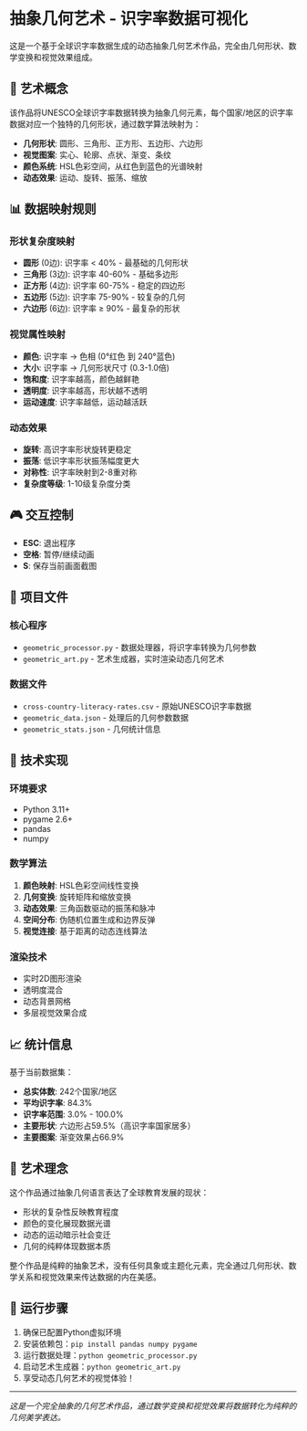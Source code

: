 # 抽象几何艺术 - 识字率数据可视化

这是一个基于全球识字率数据生成的动态抽象几何艺术作品，完全由几何形状、数学变换和视觉效果组成。

## 🎨 艺术概念

该作品将UNESCO全球识字率数据转换为抽象几何元素，每个国家/地区的识字率数据对应一个独特的几何形状，通过数学算法映射为：

- **几何形状**: 圆形、三角形、正方形、五边形、六边形
- **视觉图案**: 实心、轮廓、点状、渐变、条纹
- **颜色系统**: HSL色彩空间，从红色到蓝色的光谱映射
- **动态效果**: 运动、旋转、振荡、缩放

## 📊 数据映射规则

### 形状复杂度映射
- **圆形** (0边): 识字率 < 40% - 最基础的几何形状
- **三角形** (3边): 识字率 40-60% - 基础多边形
- **正方形** (4边): 识字率 60-75% - 稳定的四边形
- **五边形** (5边): 识字率 75-90% - 较复杂的几何
- **六边形** (6边): 识字率 ≥ 90% - 最复杂的形状

### 视觉属性映射
- **颜色**: 识字率 → 色相 (0°红色 到 240°蓝色)
- **大小**: 识字率 → 几何形状尺寸 (0.3-1.0倍)
- **饱和度**: 识字率越高，颜色越鲜艳
- **透明度**: 识字率越高，形状越不透明
- **运动速度**: 识字率越低，运动越活跃

### 动态效果
- **旋转**: 高识字率形状旋转更稳定
- **振荡**: 低识字率形状振荡幅度更大
- **对称性**: 识字率映射到2-8重对称
- **复杂度等级**: 1-10级复杂度分类

## 🎮 交互控制

- **ESC**: 退出程序
- **空格**: 暂停/继续动画
- **S**: 保存当前画面截图

## 📁 项目文件

### 核心程序
- `geometric_processor.py` - 数据处理器，将识字率转换为几何参数
- `geometric_art.py` - 艺术生成器，实时渲染动态几何艺术

### 数据文件
- `cross-country-literacy-rates.csv` - 原始UNESCO识字率数据
- `geometric_data.json` - 处理后的几何参数数据
- `geometric_stats.json` - 几何统计信息

## 🔧 技术实现

### 环境要求
- Python 3.11+
- pygame 2.6+
- pandas
- numpy

### 数学算法
1. **颜色映射**: HSL色彩空间线性变换
2. **几何变换**: 旋转矩阵和缩放变换
3. **动态效果**: 三角函数驱动的振荡和脉冲
4. **空间分布**: 伪随机位置生成和边界反弹
5. **视觉连接**: 基于距离的动态连线算法

### 渲染技术
- 实时2D图形渲染
- 透明度混合
- 动态背景网格
- 多层视觉效果合成

## 📈 统计信息

基于当前数据集：
- **总实体数**: 242个国家/地区
- **平均识字率**: 84.3%
- **识字率范围**: 3.0% - 100.0%
- **主要形状**: 六边形占59.5%（高识字率国家居多）
- **主要图案**: 渐变效果占66.9%

## 🎯 艺术理念

这个作品通过抽象几何语言表达了全球教育发展的现状：
- 形状的复杂性反映教育程度
- 颜色的变化展现数据光谱
- 动态的运动暗示社会变迁
- 几何的纯粹体现数据本质

整个作品是纯粹的抽象艺术，没有任何具象或主题化元素，完全通过几何形状、数学关系和视觉效果来传达数据的内在美感。

## 🚀 运行步骤

1. 确保已配置Python虚拟环境
2. 安装依赖包：`pip install pandas numpy pygame`
3. 运行数据处理：`python geometric_processor.py`
4. 启动艺术生成器：`python geometric_art.py`
5. 享受动态几何艺术的视觉体验！

---

*这是一个完全抽象的几何艺术作品，通过数学变换和视觉效果将数据转化为纯粹的几何美学表达。*